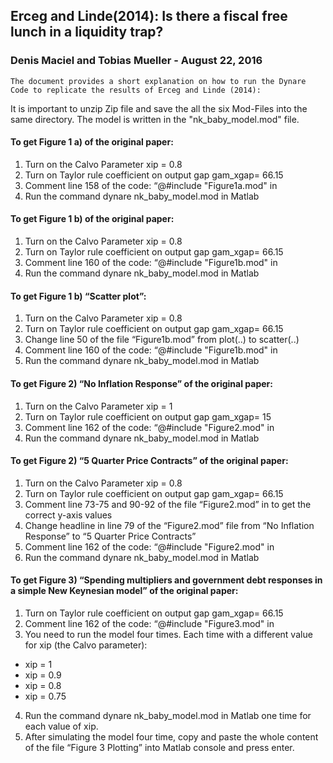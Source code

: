 ## Erceg and Linde(2014): Is there a fiscal free lunch in a liquidity trap?
### Denis Maciel and Tobias Mueller -   August 22, 2016



````
The document provides a short explanation on how to run the Dynare Code to replicate the results of Erceg and Linde (2014):
````


It is important to unzip Zip file and save the all the six Mod-Files into the same directory. The model is written in the "nk_baby_model.mod" file.

#### To get Figure 1 a) of the original paper:
1.  Turn on the Calvo Parameter xip = 0.8
2.  Turn on Taylor rule coefficient on output gap gam_xgap=  66.15
3.  Comment line 158 of the code: “@#include "Figure1a.mod" in
4.  Run the command dynare nk_baby_model.mod in Matlab

#### To get Figure 1 b) of the original paper:
1.  Turn on the Calvo Parameter xip = 0.8
2.  Turn on Taylor rule coefficient on output gap gam_xgap=  66.15
3.  Comment line 160 of the code: “@#include "Figure1b.mod" in
4.  Run the command dynare nk_baby_model.mod in Matlab

#### To get Figure 1 b) “Scatter plot”:
1.  Turn on the Calvo Parameter xip = 0.8
2.  Turn on Taylor rule coefficient on output gap gam_xgap=  66.15
3.  Change line 50 of the file “Figure1b.mod” from  plot(..) to scatter(..)
4.  Comment line 160 of the code: “@#include "Figure1b.mod" in
5.  Run the command dynare nk_baby_model.mod in Matlab

#### To get Figure 2) “No Inflation Response” of the original paper:
1.  Turn on the Calvo Parameter xip = 1
2.  Turn on Taylor rule coefficient on output gap gam_xgap=  15
3.  Comment line 162 of the code: “@#include "Figure2.mod" in
4.  Run the command dynare nk_baby_model.mod in Matlab

#### To get Figure 2) “5 Quarter Price Contracts” of the original paper:
1.  Turn on the Calvo Parameter xip = 0.8
2.  Turn on Taylor rule coefficient on output gap gam_xgap=  66.15
3.  Comment line 73-75 and 90-92 of the file “Figure2.mod” in to get the correct y-axis values
4.  Change headline in line 79 of the “Figure2.mod” file from “No Inflation Response” to  “5 Quarter Price Contracts”
5.  Comment line 162 of the code: “@#include "Figure2.mod" in
6.  Run the command dynare nk_baby_model.mod in Matlab


#### To get Figure 3) “Spending multipliers and government debt responses in a simple New Keynesian model” of the original paper:
1.  Turn on Taylor rule coefficient on output gap gam_xgap=  66.15
2.  Comment line 162 of the code: “@#include "Figure3.mod" in
3.  You need to run the model four times. Each time with a different value for xip (the Calvo parameter):
  - xip = 1
  - xip = 0.9
  - xip = 0.8
  - xip = 0.75
4.  Run the command dynare nk_baby_model.mod in Matlab one time for each value of xip.
5.  After simulating the model four time, copy and paste the whole content of the file “Figure 3 Plotting” into Matlab console and press enter.
